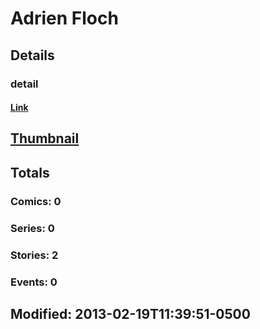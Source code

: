 # Adrien  Floch 
## Details
### detail
#### [Link](http://marvel.com/comics/creators/7704/adrien_floch?utm_campaign=apiRef&utm_source=225578a89fc76f3d20fbffda5d17a88d)
## [Thumbnail](http://i.annihil.us/u/prod/marvel/i/mg/b/40/image_not_available.jpg)
## Totals
### Comics: 0
### Series: 0
### Stories: 2
### Events: 0
## Modified: 2013-02-19T11:39:51-0500